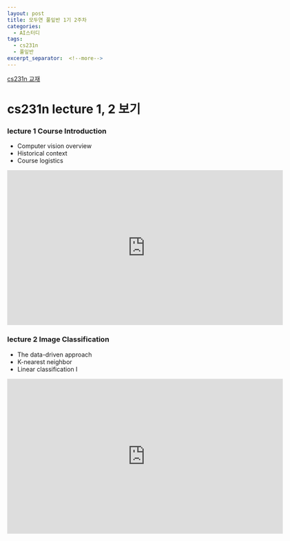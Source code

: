 ```yaml
---
layout: post
title: 모두연 풀잎반 1기 2주차
categories:
  - AI스터디
tags:
  - cs231n
  - 풀잎반 
excerpt_separator:  <!--more-->
---
```


[cs231n 교재](http://cs231n.stanford.edu/syllabus.html)



#  cs231n lecture 1, 2 보기 
### lecture 1 Course Introduction 
* Computer vision overview 
* Historical context 
* Course logistics
<div class="embed-responsive embed-responsive-16by9">
  <iframe width="640" height="360" src="https://youtu.be/vT1JzLTH4G4?list=PL3FW7Lu3i5JvHM8ljYj-zLfQRF3EO8sYv" frameborder="0" allowfullscreen></iframe>
</div>

### lecture 2 Image Classification 
* The data-driven approach 
* K-nearest neighbor 
* Linear classification I
<div class="embed-responsive embed-responsive-16by9">
  <iframe width="640" height="360" src="https://youtu.be/OoUX-nOEjG0?list=PL3FW7Lu3i5JvHM8ljYj-zLfQRF3EO8sYv" frameborder="0" allowfullscreen></iframe>
</div>

 